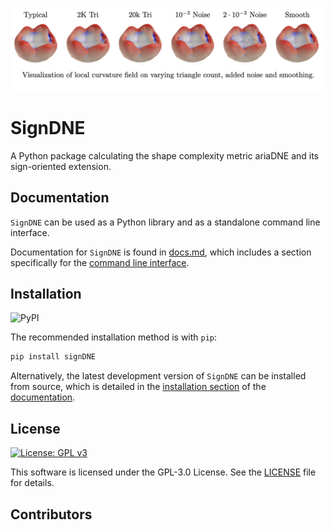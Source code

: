 ![Alt text](https://github.com/frisbro303/SignDNE/blob/43ff8aeeb91cf7bbd23d0f08f5aa8e1123ad189d/teeth-demo.png)
# SignDNE
A Python package calculating the shape complexity metric ariaDNE and its sign-oriented extension.

## Documentation
`SignDNE` can be used as a Python library and as a standalone command line interface.

Documentation for `SignDNE` is found in [docs.md](https://github.com/frisbro303/signDNE_Python/blob/main/docs.md), which includes a section specifically for the [command line interface](https://github.com/frisbro303/signDNE_Python/blob/main/docs.md#command-line-interface).

## Installation
![PyPI](https://img.shields.io/pypi/v/signDNE)

The recommended installation method is with `pip`:
```bash
pip install signDNE
```
Alternatively, the latest development version of `SignDNE` can be installed from source, which is detailed in the [installation section](https://github.com/frisbro303/signDNE_Python/blob/main/docs.md#installation) of the [documentation](
https://github.com/frisbro303/signDNE_Python/blob/main/docs.md).

## License
[![License: GPL v3](https://img.shields.io/badge/License-GPLv3-blue.svg)](https://www.gnu.org/licenses/gpl-3.0)

This software is licensed under the GPL-3.0 License. See the [LICENSE](https://github.com/frisbro303/SignDNE/blob/2347bf47a35affe612ac8d60e64805a3f1891951/LICENSE) file for details.

## Contributors 

